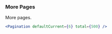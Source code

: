 <demo>

### More Pages

More pages.

```jsx live
<Pagination defaultCurrent={6} total={500} />
```

</demo>
